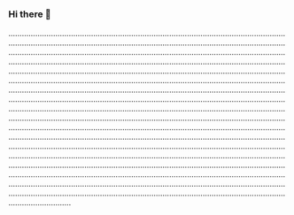 ### Hi there 👋

....................................................................................................................................................................................................................................................................................................................................................................................................................................................................................................................................................................................................................................................................................................................................................................................................................................................................................................................................................................................................................................................................................................................................................................................................................................................................................................................................................................................................................................................................................................................................................................................................................................................................................................................................................................................................................................................................................................................................................................................................................................................................................................................................................................................................................................................................................................................................................
